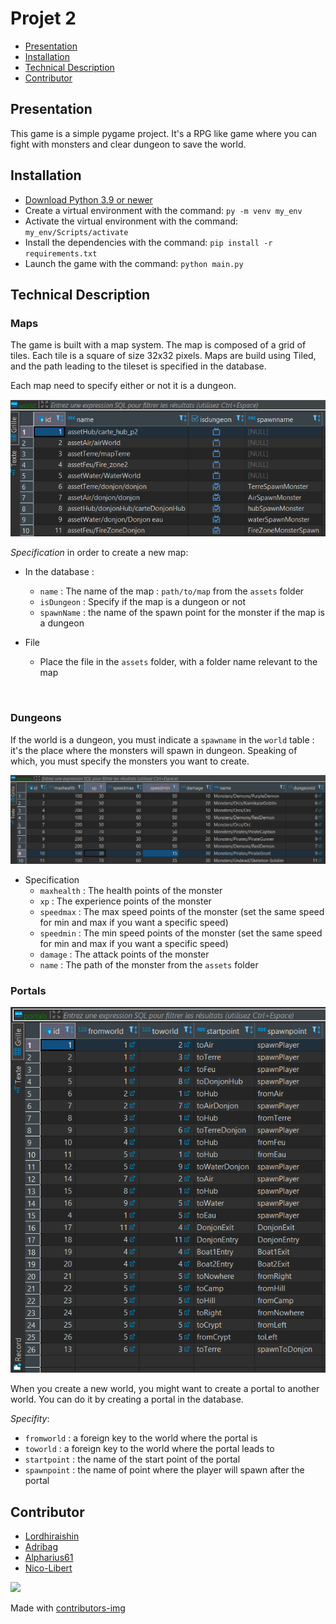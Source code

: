 # Projet 2

- [Presentation](#presentation)
- [Installation](#installation)
- [Technical Description](#technical-description)
- [Contributor](#contributor)

## Presentation

This game is a simple pygame project. It's a RPG like game where you can fight with monsters and clear dungeon to save the world.

## Installation

- [Download Python 3.9 or newer](https://www.python.org/downloads/)
- Create a virtual environment with the command: `py -m venv my_env`
- Activate the virtual environment with the command: `my_env/Scripts/activate`
- Install the dependencies with the command: `pip install -r requirements.txt`
- Launch the game with the command: `python main.py`

## Technical Description

### Maps

The game is built with a map system. The map is composed of a grid of tiles. Each tile is a square of size 32x32 pixels. Maps are build using Tiled, and the path leading to the tileset is specified in the database.

Each map need to specify either or not it is a dungeon.

![Overview of the "world" tab of the database](docs/capture1.png)

*Specification* in order to create a new map:

- In the database :
  - `name` : The name of the map : `path/to/map` from the `assets` folder
  - `isDungeon` : Specify if the map is a dungeon or not
  - `spawnName` : the name of the spawn point for the monster if the map is a dungeon

- File
  - Place the file in the `assets` folder, with a folder name relevant to the map

<br>

### Dungeons

If the world is a dungeon, you must indicate a `spawname` in the `world` table : it's the place where the monsters will spawn in dungeon. Speaking of which, you must specify the monsters you want to create.

![Overview of the "monster" tab of the database](docs/capture2.png)

- Specification
  - `maxhealth` : The health points of the monster
  - `xp` : The experience points of the monster
  - `speedmax` : The max speed points of the monster (set the same speed for min and max if you want a specific speed)
  - `speedmin` : The min speed points of the monster (set the same speed for min and max if you want a specific speed)
  - `damage` : The attack points of the monster
  - `name` : The path of the monster from the `assets` folder

### Portals

![Overview of the "portal" tab of the database](docs/capture3.png)

When you create a new world, you might want to create a portal to another world. You can do it by creating a portal in the database.

*Specifity*:

- `fromworld` : a foreign key to the world where the portal is
- `toworld` : a foreign key to the world where the portal leads to
- `startpoint` : the name of the start point of the portal
- `spawnpoint` : the name of point where the player will spawn after the portal

## Contributor

- [Lordhiraishin](https://github.com/Lordhiraishin)
- [Adribag](https://github.com/Adribag)
- [Alpharius61](https://github.com/Alpharius61)
- [Nico-Libert](https://github.com/Nico-Libert)

<a href="https://github.com/Redshark61/projet2/graphs/contributors">
  <img src="https://contrib.rocks/image?repo=Redshark61/projet2" />
</a>

Made with [contributors-img](https://contrib.rocks)